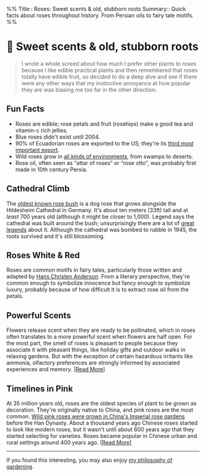 %%
Title:: Roses: Sweet scents & old, stubborn roots 
Summary:: Quick facts about roses throughout history. From Persian oils to fairy tale motifs. 
%%

# 📗 Sweet scents & old, stubborn roots 

> I wrote a whole screed about how much I prefer other plants to roses because I like edible practical plants and then remembered that roses totally have edible fruit, so decided to do a deep dive and see if there were any other ways that my instinctive annoyance at how popular they are was biasing me too far in the other direction. 

## Fun Facts
 
* Roses are edible; rose petals and fruit (rosehips) make a good tea and vitamin-c rich jellies. 
* Blue roses didn't exist until 2004. 
* 90% of Ecuadorian roses are exported to the US; they're its [third most important export](https://www.audubon.org/magazine/january-february-2008/a-rose-not-rose). 
* Wild roses grow in [all kinds of environments](https://web.csulb.edu/~odinthor/oldrose.html), from swamps to deserts. 
* Rose oil, often seen as “attar of roses” or “rose otto”, was probably first made in 10th century Persia. 

## Cathedral Climb

The [oldest known rose bush](https://www.atlasobscura.com/places/the-thousand-year-rose-hildesheim-germany) is a dog rose that grows alongside the Hildesheim Cathedral in Germany. It's about ten meters (33ft) tall and at _least_ 700 years old (although it might be closer to 1,000). Legend says the cathedral was built around the bush; unsurprisingly there are a lot of [great legends](https://germanculture.com.ua/travel-to-germany/thousand-year-rose-of-hildesheim/) about it. Although the cathedral was bombed to rubble in 1945, the roots survived and it's still blossoming. 

## Roses White & Red

Roses are common motifs in fairy tales, particularly those written and adapted by [Hans Christen Anderson](https://www.shmoop.com/study-guides/literature/hans-christian-andersen/analysis/roses). From a literary perspective, they're common enough to symbolize innocence but fancy enough to symbolize luxury, probably because of how difficult it is to extract rose oil from the petals. 

## Powerful Scents

Flowers release scent when they are ready to be pollinated, which in roses often translates to a more powerful scent when flowers are half open. For the most part, the smell of roses is pleasant to people because they associate it with pleasant things, like holiday gifts and outdoor walks in relaxing gardens. But with the exception of certain hazardous irritants like ammonia, olfactory preferences are strongly informed by associated experiences and memory.  [[Read More](https://pss.uvm.edu/ppp/articles/rosefrag.html)]

## Timelines in Pink

At 35 million years old, roses are the oldest species of plant to be grown as decoration. They're originally native to China, and pink roses are the most common. [Wild pink roses were grown in China's Imperial rose gardens](https://www.proflowers.com/blog/history-and-meaning-of-pink-roses) before the Han Dynasty. About a thousand years ago Chinese roses started to look like modern roses, but it wasn't until about 600 years ago that they started selecting for varieties. Roses became popular in Chinese urban and rural settings around 400 years ago. [[Read More](https://www.actahort.org/books/751/751_44.htm)]

* * * 

<div class=infobox>If you found this interesting, you may also enjoy <a href="https://eleanorkonik.com/the-konik-philosophy-of-gardening-digital-otherwise/">my philosophy of gardening</a>.</div>